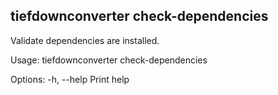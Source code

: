 ## tiefdownconverter check-dependencies

Validate dependencies are installed.

Usage: tiefdownconverter check-dependencies

Options:
  -h, --help  Print help

